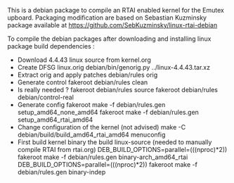 This is a debian package to compile an RTAI enabled kernel for the Emutex upboard.
Packaging modification are based on Sebastian Kuzminsky package available at https://github.com/SebKuzminsky/linux-rtai-debian

To compile the debian packages after downloading and installing linux package build dependencies :

* Download 4.4.43 linux source from kernel.org
* Create DFSG linux.orig
        debian/bin/genorig.py ../linux-4.4.43.tar.xz 
* Extract orig and apply patches
        debian/rules orig
* Generate control
        fakeroot debian/rules clean
* Is really needed ?
        fakeroot debian/rules source
        fakeroot debian/rules debian/control-real
* Generate config
        fakeroot make -f debian/rules.gen setup_amd64_none_amd64
        fakeroot make -f debian/rules.gen setup_amd64_rtai_amd64
* Change configuration of the kernel (not advised)
        make -C debian/build/build_amd64_rtai_amd64 menuconfig
* First build kernel binary the build linux-source (needed to manually compile RTAI from rtai.org)
        DEB_BUILD_OPTIONS=parallel=$(($(nproc)*2)) fakeroot make -f debian/rules.gen binary-arch_amd64_rtai
        DEB_BUILD_OPTIONS=parallel=$(($(nproc)*2)) fakeroot make -f debian/rules.gen binary-indep
